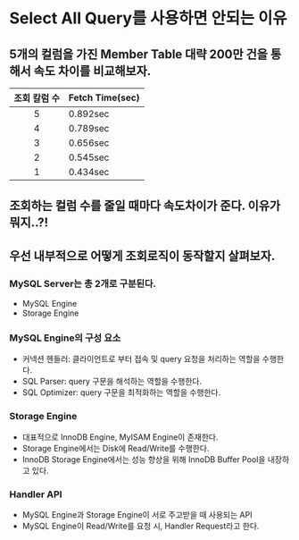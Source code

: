 # Select All Query를 사용하면 안되는 이유

## 5개의 컬럼을 가진 Member Table 대략 200만 건을 통해서 속도 차이를 비교해보자.

| 조회 칼럼 수 | Fetch Time(sec) |
|:-------:|:----------------|
|    5    | 0.892sec        |
|    4    | 0.789sec        |
|    3    | 0.656sec        |
|    2    | 0.545sec        |
|    1    | 0.434sec        |


## 조회하는 컬럼 수를 줄일 때마다 속도차이가 준다. 이유가 뭐지..?!


## 우선 내부적으로 어떻게 조회로직이 동작할지 살펴보자.

### MySQL Server는 총 2개로 구분된다.
* MySQL Engine
* Storage Engine

### MySQL Engine의 구성 요소
* 커넥션 헨들러: 클라이언트로 부터 접속 및 query 요청을 처리하는 역할을 수행한다.
* SQL Parser: query 구문을 해석하는 역할을 수행한다.
* SQL Optimizer: query 구문을 최적화하는 역할을 수행한다.

### Storage Engine 
* 대표적으로 InnoDB Engine, MyISAM Engine이 존재한다.
* Storage Engine에서는 Disk에 Read/Write를 수행한다.
* InnoDB Storage Engine에서는 성능 향상을 위해 InnoDB Buffer Pool을 내장하고 있다.

### Handler API
* MySQL Engine과 Storage Engine이 서로 주고받을 때 사용되는 API
* MySQL Engine이 Read/Write를 요청 시, Handler Request라고 한다.


